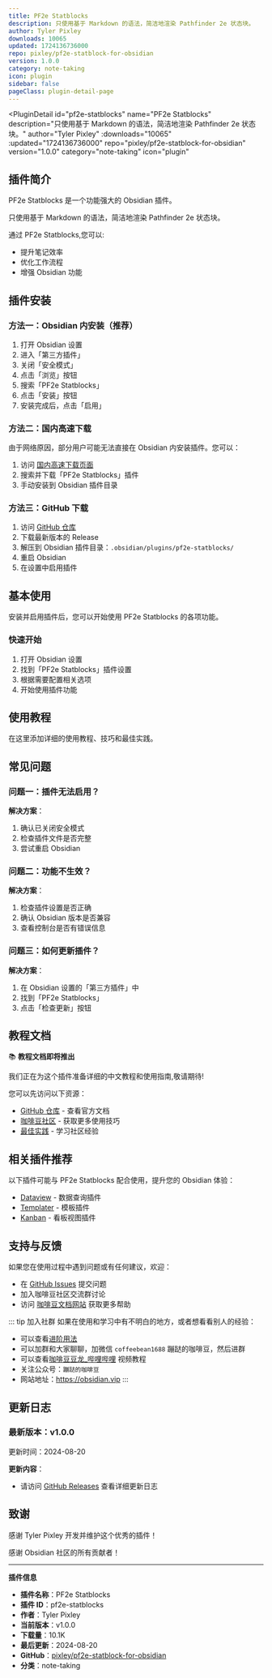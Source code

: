 ```yaml
---
title: PF2e Statblocks
description: 只使用基于 Markdown 的语法，简洁地渲染 Pathfinder 2e 状态块。
author: Tyler Pixley
downloads: 10065
updated: 1724136736000
repo: pixley/pf2e-statblock-for-obsidian
version: 1.0.0
category: note-taking
icon: plugin
sidebar: false
pageClass: plugin-detail-page
---
```


<PluginDetail
  id="pf2e-statblocks"
  name="PF2e Statblocks"
  description="只使用基于 Markdown 的语法，简洁地渲染 Pathfinder 2e 状态块。"
  author="Tyler Pixley"
  :downloads="10065"
  :updated="1724136736000"
  repo="pixley/pf2e-statblock-for-obsidian"
  version="1.0.0"
  category="note-taking"
  icon="plugin"
>

<!-- AUTO_GENERATED_START -->
## 插件简介

PF2e Statblocks 是一个功能强大的 Obsidian 插件。

只使用基于 Markdown 的语法，简洁地渲染 Pathfinder 2e 状态块。

通过 PF2e Statblocks,您可以:

- 提升笔记效率
- 优化工作流程
- 增强 Obsidian 功能

<!-- AUTO_GENERATED_END -->

<!-- AUTO_GENERATED_START -->
## 插件安装

### 方法一：Obsidian 内安装（推荐）

1. 打开 Obsidian 设置
2. 进入「第三方插件」
3. 关闭「安全模式」
4. 点击「浏览」按钮
5. 搜索「PF2e Statblocks」
6. 点击「安装」按钮
7. 安装完成后，点击「启用」

### 方法二：国内高速下载

由于网络原因，部分用户可能无法直接在 Obsidian 内安装插件。您可以：

1. 访问 [国内高速下载页面](/zh/documentation/obsidian-plugins-download.html)
2. 搜索并下载「PF2e Statblocks」插件
3. 手动安装到 Obsidian 插件目录

### 方法三：GitHub 下载

1. 访问 [GitHub 仓库](https://github.com/pixley/pf2e-statblock-for-obsidian)
2. 下载最新版本的 Release
3. 解压到 Obsidian 插件目录：`.obsidian/plugins/pf2e-statblocks/`
4. 重启 Obsidian
5. 在设置中启用插件

## 基本使用

安装并启用插件后，您可以开始使用 PF2e Statblocks 的各项功能。

### 快速开始

1. 打开 Obsidian 设置
2. 找到「PF2e Statblocks」插件设置
3. 根据需要配置相关选项
4. 开始使用插件功能

<!-- AUTO_GENERATED_END -->

<!-- CUSTOM_CONTENT_START:tutorial -->
## 使用教程

在这里添加详细的使用教程、技巧和最佳实践。

<!-- CUSTOM_CONTENT_END:tutorial -->

<!-- SHARED_CONTENT_START -->
## 常见问题

### 问题一：插件无法启用？

**解决方案**：
1. 确认已关闭安全模式
2. 检查插件文件是否完整
3. 尝试重启 Obsidian

### 问题二：功能不生效？

**解决方案**：
1. 检查插件设置是否正确
2. 确认 Obsidian 版本是否兼容
3. 查看控制台是否有错误信息

### 问题三：如何更新插件？

**解决方案**：
1. 在 Obsidian 设置的「第三方插件」中
2. 找到「PF2e Statblocks」
3. 点击「检查更新」按钮

## 教程文档

📚 **教程文档即将推出**

我们正在为这个插件准备详细的中文教程和使用指南,敬请期待!

您可以先访问以下资源：
- [GitHub 仓库](https://github.com/pixley/pf2e-statblock-for-obsidian) - 查看官方文档
- [咖啡豆社区](/zh/bases/) - 获取更多使用技巧
- [最佳实践](/zh/best-practices/) - 学习社区经验

## 相关插件推荐

以下插件可能与 PF2e Statblocks 配合使用，提升您的 Obsidian 体验：

- [Dataview](/zh/plugins/dataview.html) - 数据查询插件
- [Templater](/zh/plugins/templater-obsidian.html) - 模板插件
- [Kanban](/zh/plugins/obsidian-kanban.html) - 看板视图插件

## 支持与反馈

如果您在使用过程中遇到问题或有任何建议，欢迎：

- 在 [GitHub Issues](https://github.com/pixley/pf2e-statblock-for-obsidian/issues) 提交问题
- 加入咖啡豆社区交流群讨论
- 访问 [咖啡豆文档网站](https://obsidian.vip) 获取更多帮助

::: tip 加入社群
如果在使用和学习中有不明白的地方，或者想看看别人的经验：
- 可以查看[进阶用法](/zh/advanced)
- 可以加群和大家聊聊，加微信 `coffeebean1688` 蹦跶的咖啡豆，然后进群
- 可以查看[咖啡豆豆龙_哔哩哔哩](https://space.bilibili.com/618777356) 视频教程
- 关注公众号：`蹦跶的咖啡豆`
- 网站地址：https://obsidian.vip
:::
<!-- SHARED_CONTENT_END -->

<!-- AUTO_GENERATED_START -->
## 更新日志

### 最新版本：v1.0.0

更新时间：2024-08-20

**更新内容**：
- 请访问 [GitHub Releases](https://github.com/pixley/pf2e-statblock-for-obsidian/releases) 查看详细更新日志

## 致谢

感谢 Tyler Pixley 开发并维护这个优秀的插件！

感谢 Obsidian 社区的所有贡献者！

---

**插件信息**
- **插件名称**：PF2e Statblocks
- **插件 ID**：pf2e-statblocks
- **作者**：Tyler Pixley
- **当前版本**：v1.0.0
- **下载量**：10.1K
- **最后更新**：2024-08-20
- **GitHub**：[pixley/pf2e-statblock-for-obsidian](https://github.com/pixley/pf2e-statblock-for-obsidian)
- **分类**：note-taking
<!-- AUTO_GENERATED_END -->

</PluginDetail>


